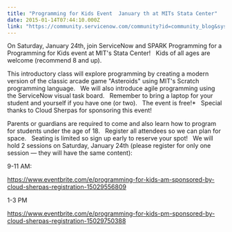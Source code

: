 ```yaml
---
title: "Programming for Kids Event  January th at MITs Stata Center"
date: 2015-01-14T07:44:10.000Z
link: "https://community.servicenow.com/community?id=community_blog&sys_id=6d5d6629dbd0dbc01dcaf3231f961934"
---
```

<p>On Saturday, January 24th, join ServiceNow and SPARK Programming for a Programming for Kids event at MIT's Stata Center!   Kids of all ages are welcome (recommend 8 and up).   </p><p></p><p>This introductory class will explore programming by creating a modern version of the classic arcade game "Asteroids" using MIT's Scratch programming language.   We will also introduce agile programming using the ServiceNow visual task board.   Remember to bring a laptop for your student and yourself if you have one (or two).   The event is free!*   Special thanks to Cloud Sherpas for sponsoring this event!   </p><p></p><p>Parents or guardians are required to come and also learn how to program for students under the age of 18.   Register all attendees so we can plan for space.   Seating is limited so sign up early to reserve your spot!   We will hold 2 sessions on Saturday, January 24th (please register for only one session — they will have the same content):</p><p></p><p>9-11 AM:</p><p><a title="k-external-small" class="jive-link-external-small" href="https://www.eventbrite.com/e/programming-for-kids-am-sponsored-by-cloud-sherpas-registration-15029556809" rel="nofollow" target="_blank">https://www.eventbrite.com/e/programming-for-kids-am-sponsored-by-cloud-sherpas-registration-15029556809</a></p><p></p><p>1-3 PM</p><p><a title="k-external-small" class="jive-link-external-small" href="https://www.eventbrite.com/e/programming-for-kids-pm-sponsored-by-cloud-sherpas-registration-15029750388" rel="nofollow" target="_blank">https://www.eventbrite.com/e/programming-for-kids-pm-sponsored-by-cloud-sherpas-registration-15029750388</a></p>